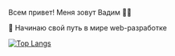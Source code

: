 Всем привет! Меня зовут Вадим :raising_hand_man:

:small_blue_diamond: Начинаю свой путь в мире web-разработке

[![Top Langs](https://github-readme-stats.vercel.app/api/top-langs/?username=vadimshift&langs_count=8)](https://github.com/vadimshift/github-readme-stats)
